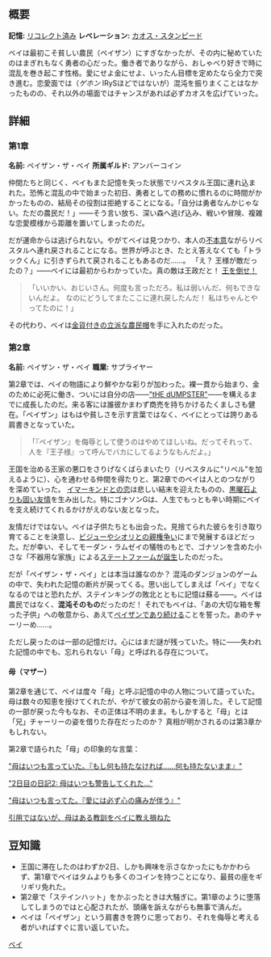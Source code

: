 <!-- title: ペイザン・ザ・ベイ -->
<!-- quote: いいえ、これは**あなたの子供ではありません**。**こっち**があなたの子供です！ -->
<!-- chapters: -1 -->
<!-- images: (ベイ 第1章プロフィール), (鉱山のベイ), (ベイ 第2章プロフィール), (「Monster」MVのベイのカード), (盗まれたベイの箱), (第2章エンディングのベイ) -->
<!-- model: false -->

## 概要

**記憶:** [リコレクト済み](https://youtu.be/aSFZwinYaaU)
**レベレーション:** [カオス・スタンピード](#entry:chaos-stampede-entry)

ベイは最初こそ貧しい農民（ペイザン）にすぎなかったが、その内に秘めていたのはまぎれもなく勇者の心だった。働き者でありながら、おしゃべり好きで時に混乱を巻き起こす性格。愛にせよ金にせよ、いったん目標を定めたなら全力で突き進む。恋愛面では（_ゲホン_ IRySほどではないが）混沌を振りまくことはなかったものの、それ以外の場面ではチャンスがあれば必ずカオスを広げていった。

## 詳細

### 第1章

**名前:** ペイザン・ザ・ベイ
**所属ギルド:** アンバーコイン

仲間たちと同じく、ベイもまた記憶を失った状態でリベスタル王国に連れ込まれた。恐怖と混乱の中で始まった初日、勇者としての務めに慣れるのに時間がかかったものの、結局その役割は拒絶することになる。「自分は勇者なんかじゃない。ただの農民だ！」――そう言い放ち、深い森へ逃げ込み、戦いや冒険、複雑な恋愛模様から距離を置いてしまったのだ。

だが運命からは逃げられない。やがてベイは見つかり、本人の[不本意](https://youtu.be/t5NGryTaGqk?t=1529)ながらリベスタルへ連れ戻されることになる。世界が呼ぶとき、たとえ答えなくても「トラックくん」に引きずられて戻されることもあるのだ……。
「え？ 王様が敵だったの？」――ベイには最初からわかっていた。真の敵は王政だと！ [王を倒せ！](https://youtu.be/t5NGryTaGqk?t=4833)

> 「いいかい、おじいさん。何度も言っただろ。私は弱いんだ、何もできないんだよ。
> なのにどうしてまたここに連れ戻したんだ！ 私はちゃんとやってたのに！」

その代わり、ベイは[金貨付きの立派な農民帽](https://youtu.be/t5NGryTaGqk?t=1844)を手に入れたのだった。

### 第2章

**名前:** ペイザン・ザ・ベイ
**職業:** サプライヤー

第2章では、ベイの物語により鮮やかな彩りが加わった。裸一貫から始まり、金のために必死に働き、ついには自分の店――["tHE dUMPSTER"](https://youtu.be/Lp7GyRVbz1c?t=14135)――を構えるまでに成長したのだ。来る客には誰彼かまわず商売を持ちかけるたくましさも健在。「ペイザン」はもはや貧しさを示す言葉ではなく、ベイにとっては誇りある肩書きとなっていた。

> 「『ペイザン』を侮辱として使うのはやめてほしいね。だってそれって、人を『王子様』って呼んでバカにしてるようなもんだよ。」

王国を治める王家の悪口をさりげなくばらまいたり（リベスタルに"リベル"を加えるように）、心を通わせる仲間を得たりと、第2章でのベイは人とのつながりを深めていった。
[イマーキンドとの恋](https://youtu.be/Br6dvhVJ_IE?t=4571)は悲しい結末を迎えたものの、[黒曜石よりも固い友情](https://youtu.be/Br6dvhVJ_IE?t=5292)を生み出した。特にゴナソンGは、人生でもっとも辛い時期にベイを支え続けてくれるかけがえのない友となった。

友情だけではない。ベイは子供たちとも出会った。見捨てられた彼らを引き取り育てることを決意し、[ビジューやシオリとの親権争い](#entry:custody-dispute-entry)にまで発展するほどだった。だが幸い、そしてモーダン・ラムゼイの犠牲のもとで、ゴナソンを含めた小さな「不器用な家族」による[ステートファームが誕生](https://youtu.be/L7rBGepFrXA?t=13328)したのだった。

だが「ペイザン・ザ・ベイ」とは本当は誰なのか？ 混沌のダンジョンのゲームの中で、失われた記憶の断片が戻ってくる。思い出してしまえば「ベイ」でなくなるのではと恐れたが、ステインキングの敗北とともに記憶は蘇る――。ベイは農民ではなく、**混沌そのもの**だったのだ！ それでもベイは、「あの大切な箱を奪った子供」への敬意から、あえて[ペイザンであり続ける](https://youtu.be/L7rBGepFrXA?t=5680)ことを誓った。あのチャーリーめ……。

ただし戻ったのは一部の記憶だけ。心にはまだ謎が残っていた。特に――失われた記憶の中でも、忘れられない「母」と呼ばれる存在について。

#### 母（マザー）

第2章を通じて、ベイは度々「母」と呼ぶ記憶の中の人物について語っていた。母は数々の知恵を授けてくれたが、やがて彼女の前から姿を消した。そして記憶の一部が戻った今もなお、その正体は不明のまま。もしかすると「母」とは「兄」チャーリーの姿を借りた存在だったのか？ 真相が明かされるのは第3章かもしれない。

第2章で語られた「母」の印象的な言葉：

["母はいつも言っていた。『もし何も持たなければ……何も持たないまま』"](https://youtu.be/7bOe38rP7JQ?t=2111)

["2日目の日記2: 母はいつも警告してくれた…"](https://youtu.be/Tiq2wmF-NfQ?t=11052)

["母はいつも言ってた。『愛には必ず心の痛みが伴う』"](https://youtu.be/Br6dvhVJ_IE?t=733)

[引用ではないが、母はある教訓をベイに教え損ねた](https://youtu.be/Lp7GyRVbz1c?t=7171)

## 豆知識

- 王国に滞在したのはわずか2日、しかも興味を示さなかったにもかかわらず、第1章でベイはタムよりも多くのコインを持つことになり、最貧の座をギリギリ免れた。
- 第2章で「ステインハット」をかぶったときは大騒ぎに。第1章のように堕落してしまうのではと心配されたが、頭痛を訴えながらも無事で済んだ。
- ベイは「ペイザン」という肩書きを誇りに思っており、それを侮辱と考える者がいればすぐに言い返していた。

[ベイ](#easter:easter-bae)
